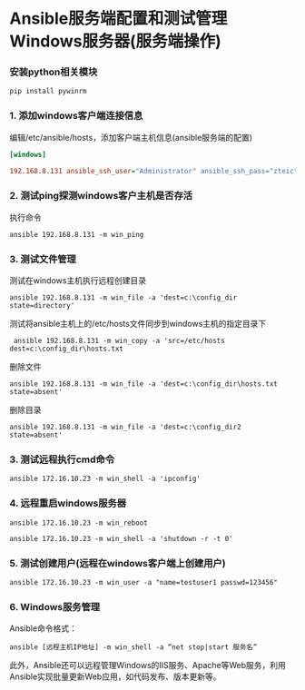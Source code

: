 # Ansible服务端配置和测试管理Windows服务器(服务端操作)

### 安装python相关模块

```shell
pip install pywinrm
```

### 1. 添加windows客户端连接信息

编辑/etc/ansible/hosts，添加客户端主机信息(ansible服务端的配置)

```ini
[windows]

192.168.8.131 ansible_ssh_user="Administrator" ansible_ssh_pass="zteict123" ansible_ssh_port=5985 ansible_connection="winrm" ansible_winrm_server_cert_validation=ignore
```

### 2. 测试ping探测windows客户主机是否存活

执行命令

```shell
ansible 192.168.8.131 -m win_ping
```

### 3. 测试文件管理

测试在windows主机执行远程创建目录

```shell
ansible 192.168.8.131 -m win_file -a 'dest=c:\config_dir state=directory'
```

测试将ansible主机上的/etc/hosts文件同步到windows主机的指定目录下

```shell
 ansible 192.168.8.131 -m win_copy -a 'src=/etc/hosts dest=c:\config_dir\hosts.txt
```

删除文件

```shell
ansible 192.168.8.131 -m win_file -a 'dest=c:\config_dir\hosts.txt state=absent'
```

删除目录

```shell
ansible 192.168.8.131 -m win_file -a 'dest=c:\config_dir2 state=absent'
```

### 3. 测试远程执行cmd命令

```shell
ansible 172.16.10.23 -m win_shell -a 'ipconfig'
```

### 4. 远程重启windows服务器

```shell
ansible 172.16.10.23 -m win_reboot

ansible 172.16.10.23 -m win_shell -a 'shutdown -r -t 0'
```

### 5. 测试创建用户(远程在windows客户端上创建用户)

```shell
ansible 172.16.10.23 -m win_user -a "name=testuser1 passwd=123456"
```



### 6. Windows服务管理

Ansible命令格式：

```shell
ansible [远程主机IP地址] -m win_shell -a “net stop|start 服务名”
```

此外，Ansible还可以远程管理Windows的IIS服务、Apache等Web服务，利用Ansible实现批量更新Web应用，如代码发布、版本更新等。